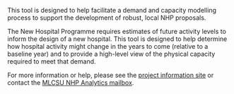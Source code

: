 This tool is designed to help facilitate a demand and capacity modelling process to support the development of robust,
local NHP proposals.

The New Hospital Programme requires estimates of future activity levels to inform the design of a new hospital.
This tool is designed to help determine how hospital activity might change in the years to come (relative to a baseline
year) and to provide a high-level view of the physical capacity required to meet that demand.

For more information or help, please see the [project information site](https://connect.strategyunitwm.nhs.uk/nhp/project_information/)
or contact the [MLCSU NHP Analytics mailbox](mailto:mlcsu.nhpanalytics@nhs.net).